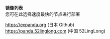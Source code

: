 **镜像列表**  
您可在此选择速度最快的节点进行部署  

https://expanda.org (日本 Github)  
https://panda.52linglong.com (中国 52LingLong)  
